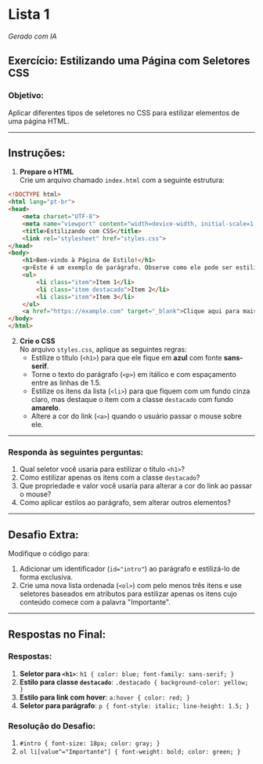 # Lista 1

*Gerado com IA*

## Exercício: Estilizando uma Página com Seletores CSS  

### Objetivo:  
Aplicar diferentes tipos de seletores no CSS para estilizar elementos de uma página HTML.

---

## Instruções:  

1. **Prepare o HTML**  
Crie um arquivo chamado `index.html` com a seguinte estrutura:  

```html
<!DOCTYPE html>
<html lang="pt-br">
<head>
    <meta charset="UTF-8">
    <meta name="viewport" content="width=device-width, initial-scale=1.0">
    <title>Estilizando com CSS</title>
    <link rel="stylesheet" href="styles.css">
</head>
<body>
    <h1>Bem-vindo à Página de Estilo!</h1>
    <p>Este é um exemplo de parágrafo. Observe como ele pode ser estilizado.</p>
    <ul>
        <li class="item">Item 1</li>
        <li class="item destacado">Item 2</li>
        <li class="item">Item 3</li>
    </ul>
    <a href="https://example.com" target="_blank">Clique aqui para mais informações</a>
</body>
</html>
```

2. **Crie o CSS**  
No arquivo `styles.css`, aplique as seguintes regras:  
   - Estilize o título (`<h1>`) para que ele fique em **azul** com fonte **sans-serif**.  
   - Torne o texto do parágrafo (`<p>`) em itálico e com espaçamento entre as linhas de 1.5.  
   - Estilize os itens da lista (`<li>`) para que fiquem com um fundo cinza claro, mas destaque o item com a classe `destacado` com fundo **amarelo**.  
   - Altere a cor do link (`<a>`) quando o usuário passar o mouse sobre ele.

---

### Responda às seguintes perguntas:  

1. Qual seletor você usaria para estilizar o título `<h1>`?  
2. Como estilizar apenas os itens com a classe `destacado`?  
3. Que propriedade e valor você usaria para alterar a cor do link ao passar o mouse?  
4. Como aplicar estilos ao parágrafo, sem alterar outros elementos?  

---

## Desafio Extra:  

Modifique o código para:  
1. Adicionar um identificador (`id="intro"`) ao parágrafo e estilizá-lo de forma exclusiva.  
2. Crie uma nova lista ordenada (`<ol>`) com pelo menos três itens e use seletores baseados em atributos para estilizar apenas os itens cujo conteúdo comece com a palavra "Importante".  

---

## Respostas no Final:  

### Respostas:  
1. **Seletor para `<h1>`**: `h1 { color: blue; font-family: sans-serif; }`  
2. **Estilo para classe `destacado`**: `.destacado { background-color: yellow; }`  
3. **Estilo para link com hover**: `a:hover { color: red; }`  
4. **Seletor para parágrafo**: `p { font-style: italic; line-height: 1.5; }`  

### Resolução do Desafio:  
1. `#intro { font-size: 18px; color: gray; }`  
2. `ol li[value^="Importante"] { font-weight: bold; color: green; }`